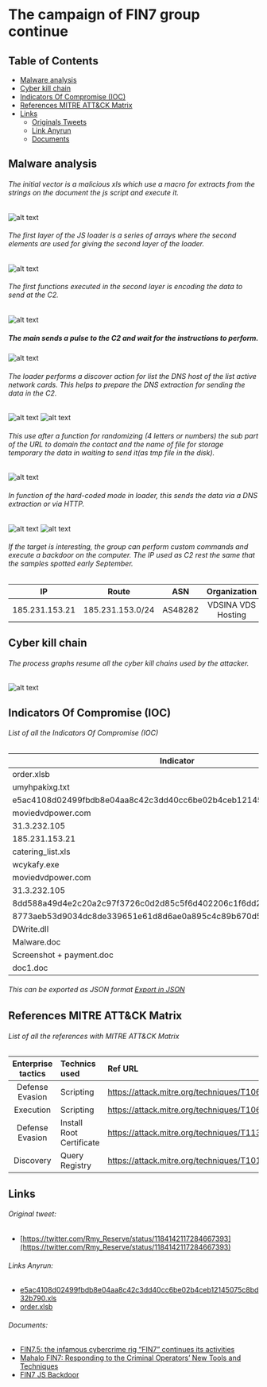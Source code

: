 # The campaign of FIN7 group continue
## Table of Contents
* [Malware analysis](#Malware-analysis)
* [Cyber kill chain](#Cyber-kill-chain)
* [Indicators Of Compromise (IOC)](#IOC)
* [References MITRE ATT&CK Matrix](#Ref-MITRE-ATTACK)
* [Links](#Links)
  + [Originals Tweets](#Original-Tweet)
  + [Link Anyrun](#Links-Anyrun)
  + [Documents](#Documents)
## Malware analysis <a name="Malware-analysis"></a>
###### The initial vector is a malicious xls which use a macro for extracts from the strings on the document the js script and execute it.
![alt text](https://raw.githubusercontent.com/StrangerealIntel/CyberThreatIntel/master/Russia/Cybercriminal%20group/FIN7/16-10-19/Pictures/Macro.png)
###### The first layer of the JS loader is a series of arrays where the second elements are used for giving the second layer of the loader.
![alt text](https://raw.githubusercontent.com/StrangerealIntel/CyberThreatIntel/master/Russia/Cybercriminal%20group/FIN7/16-10-19/Pictures/layer1.png)
###### The first functions executed in the second layer is encoding the data to send at the C2.
![alt text](https://raw.githubusercontent.com/StrangerealIntel/CyberThreatIntel/master/Russia/Cybercriminal%20group/FIN7/16-10-19/Pictures/layer2%20-%20decode.png)
##### The main sends a pulse to the C2 and wait for the instructions to perform.
![alt text](https://raw.githubusercontent.com/StrangerealIntel/CyberThreatIntel/master/Russia/Cybercriminal%20group/FIN7/16-10-19/Pictures/layer2%20-%20main.png)
###### The loader performs a discover action for list the DNS host of the list active network cards. This helps to prepare the DNS extraction for sending the data in the C2.
![alt text](https://raw.githubusercontent.com/StrangerealIntel/CyberThreatIntel/master/Russia/Cybercriminal%20group/FIN7/16-10-19/Pictures/layer2%20-%20id.png)
![alt text](https://raw.githubusercontent.com/StrangerealIntel/CyberThreatIntel/master/Russia/Cybercriminal%20group/FIN7/16-10-19/Pictures/layer2%20-%20id.png)

###### This use after a function for randomizing (4 letters or numbers) the sub part of the URL to domain the contact and the name of file for storage temporary the data in waiting to send it(as tmp file in the disk).
![alt text](https://raw.githubusercontent.com/StrangerealIntel/CyberThreatIntel/master/Russia/Cybercriminal%20group/FIN7/16-10-19/Pictures/layer2%20-%20ns.png)
###### In function of the hard-coded mode in loader, this sends the data via a DNS extraction or via HTTP.
![alt text](https://raw.githubusercontent.com/StrangerealIntel/CyberThreatIntel/master/Russia/Cybercriminal%20group/FIN7/16-10-19/Pictures/layer2%20-%20send.png)
![alt text](https://raw.githubusercontent.com/StrangerealIntel/CyberThreatIntel/master/Russia/Cybercriminal%20group/FIN7/16-10-19/Pictures/layer2%20-%20dnsext.png)
###### If the target is interesting, the group can perform custom commands and execute a backdoor on the computer. The IP used as C2 rest the same that the samples spotted early September.
|IP|Route|ASN|Organization|Country|City|Coordinates|
| :---------------: | :---------------: | :---------------: |:---------------: |:---------------: |:---------------: |:---------------: |
|185.231.153.21| 185.231.153.0/24|AS48282|VDSINA VDS Hosting|Russia|Moscow|55.7386,37.6068|
## Cyber kill chain <a name="Cyber-kill-chain"></a>
###### The process graphs resume all the cyber kill chains used by the attacker. 
![alt text](https://raw.githubusercontent.com/StrangerealIntel/CyberThreatIntel/master/Russia/Cybercriminal%20group/FIN7/16-10-19/Pictures/CyberKill.png)

## Indicators Of Compromise (IOC) <a name="IOC"></a>
###### List of all the Indicators Of Compromise (IOC)

|Indicator|Description|
| ------------- |:-------------|
|order.xlsb|2ba6709be053eb456c7fbe0c7e19196fefc7fe93afaea1e008c417aa6faeeeb3|
|umyhpakixg.txt|980b6ec3e3fc3d25af8273e8c85142c551875a472cc900e427b9c4cb87e59d39|
|e5ac4108d02499fbdb8e04aa8c42c3dd40cc6be02b4ceb12145075c8bd32b790.xls|e5ac4108d02499fbdb8e04aa8c42c3dd40cc6be02b4ceb12145075c8bd32b790|
|moviedvdpower.com|Domain requested|
|31.3.232.105|IP requested|
|185.231.153.21|IP C2|
|catering_list.xls|73d0b3cdff094bac4f965972a89872a11d60c5a58c0be9652d482808fa6d236e|
|wcykafy.exe|bd7b57a9303f0156e0737e9768a70f841b222a3e07e1426ecccfffdf2737bfe9|
|moviedvdpower.com|Domain C2|
|31.3.232.105|IP C2|
|8dd588a49d4e2c20a2c97f3726c0d2d85c5f6d402206c1f6dd2b33aea58565fc.exe|8dd588a49d4e2c20a2c97f3726c0d2d85c5f6d402206c1f6dd2b33aea58565fc|
|8773aeb53d9034dc8de339651e61d8d6ae0a895c4c89b670d501db8dc60cd2d0.dll|8773aeb53d9034dc8de339651e61d8d6ae0a895c4c89b670d501db8dc60cd2d0|
|DWrite.dll|18cc54e2fbdad5a317b6aeb2e7db3973cc5ffb01bbf810869d79e9cb3bf02bd5|
|Malware.doc|ee0cb9e6de83f807ccf9c3a02b384c1fb6e59f7de720f1eaf37141bf0487f5e6|
|Screenshot + payment.doc|75a75224e81423663dd66ce20f845a58d523b0948c9d5cf135d599324512103e|
|doc1.doc|860a5e83c509ec6615a722cd62ba47a506f115743eeb03cc94b3d2b03cc0ecc0|

###### This can be exported as JSON format [Export in JSON](https://raw.githubusercontent.com/StrangerealIntel/CyberThreatIntel/master/Russia/Cybercriminal%20group/FIN7/16-10-19/IOC-FIN7-16-10-19.json)	

## References MITRE ATT&CK Matrix <a name="Ref-MITRE-ATTACK"></a>
###### List of all the references with MITRE ATT&CK Matrix

|Enterprise tactics|Technics used|Ref URL|
| :---------------: |:-------------| :------------- |
|Defense Evasion|Scripting|https://attack.mitre.org/techniques/T1064/|
|Execution|Scripting|https://attack.mitre.org/techniques/T1064/|
|Defense Evasion|Install Root Certificate|https://attack.mitre.org/techniques/T1130/|
|Discovery|Query Registry|https://attack.mitre.org/techniques/T1012/|

## Links <a name="Links"></a>
###### Original tweet: 
* [https://twitter.com/Rmy_Reserve/status/1184142117284667393](https://twitter.com/Rmy_Reserve/status/1184142117284667393) <a name="Original-Tweet"></a>
###### Links Anyrun: <a name="Links-Anyrun"></a>
* [e5ac4108d02499fbdb8e04aa8c42c3dd40cc6be02b4ceb12145075c8bd32b790.xls](https://app.any.run/tasks/f2454e33-3d31-48a4-b49a-1b5c50eb7182)
* [order.xlsb](https://app.any.run/tasks/43371f0f-35d0-4d1d-a0f3-4c8e41cd31c8)
###### Documents:<a name="Documents"></a>
* [FIN7.5: the infamous cybercrime rig “FIN7” continues its activities](https://securelist.com/fin7-5-the-infamous-cybercrime-rig-fin7-continues-its-activities/90703/)
* [Mahalo FIN7: Responding to the Criminal Operators’ New Tools and Techniques](https://www.fireeye.com/blog/threat-research/2019/10/mahalo-fin7-responding-to-new-tools-and-techniques.html)
* [FIN7 JS Backdoor](https://github.com/StrangerealIntel/CyberThreatIntel/blob/master/Russia/Cybercriminal%20group/FIN7/16-10-19/Code/FIN7.js)
